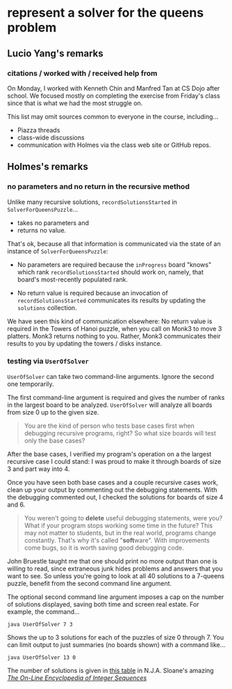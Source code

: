 # represent a solver for the queens problem

## Lucio Yang's remarks

### citations / worked with / received help from
On Monday, I worked with Kenneth Chin and Manfred Tan at CS Dojo after school. We focused mostly on completing the exercise from Friday's class since that is what we had the most struggle on. 

This list may omit sources common to everyone in the course,
including...
* Piazza threads
* class-wide discussions
* communication with Holmes via the class
web site or GitHub repos.


## Holmes's remarks

### no parameters and no return in the recursive method
Unlike many recursive solutions, `recordSolutionsStarted` in `SolverForQueensPuzzle`...

* takes no parameters and 
* returns no value.

That's ok, because all that information is communicated via
the state of an instance of `SolverForQueensPuzzle`:

* No parameters are required because
the `inProgress` board "knows" which rank `recordSolutionsStarted` 
should work on, namely, that board's most-recently populated rank.

* No return value is required  because 
an invocation of `recordSolutionsStarted` communicates its results
by updating the `solutions` collection.

We have seen this kind of communication elsewhere: 
No return value is required 
in the Towers of Hanoi puzzle, when you call on  Monk3 to 
move 3 platters. Monk3 returns nothing to you. Rather,
Monk3 communicates their results to you by updating
the towers / disks instance.

<!--- (is this a comment in GFM? Does it need 3 hyphens?)
* No parameters are required
when handing in papers. That is, you pass no parameter information
to the next person in the file of seats. 
Rather, the file instance that you share holds the information
of who is next. Looking at that file
tells a person whether they are the base case.
--->


### testing via `UserOfSolver`

`UserOfSolver` can take two command-line arguments.
Ignore the second one temporarily. 

The first command-line argument is required and gives the
number of ranks in the largest board to be analyzed.
`UserOfSolver` will analyze all boards from size 0 up to
the given size.

>You are the kind of person who tests base cases first
when debugging recursive programs, right?
So what size boards will test only the base cases?

After the base cases, I verified my program's operation on a the 
largest recursive case I could stand: I was proud to make
it through boards of size 3 and part way into 4.

Once you have seen both base cases and a couple recursive cases work,
clean up your output by commenting out the debugging statements.
With the debugging commented out, I checked the solutions for 
boards of size 4 and 6.

>You weren't going to **delete** useful debugging
statements, were you? What if your program stops working some time
in the future? This may not matter to students, but in the
real world, programs change constantly. That's why it's called
"**soft**ware". With improvements come bugs,
so it is worth saving good debugging code.

John Bruestle taught me that one should print no more output
than one is willing to read, since extraneous junk hides
problems and answers that you want to see.
So unless you're going to look at all 40 solutions to a
7-queens puzzle, benefit from the second command line argument.

The optional second command line argument imposes a cap on the 
number of solutions displayed, saving both time and
screen real estate.
For example, the command...
```
java UserOfSolver 7 3
```
Shows the up to 3 solutions for each of the puzzles of size
0 through 7.
You can limit output to just summaries (no boards shown)
with a command like...
```
java UserOfSolver 13 0
```

The number of solutions is given in
[this table](https://oeis.org/A000170/b000170.txt )
in N.J.A. Sloane's amazing
[*The On-Line Encyclopedia of Integer Sequences*](https://oeis.org)


